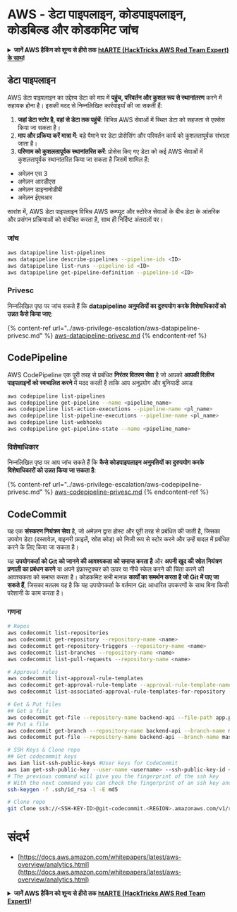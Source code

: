 # AWS - डेटा पाइपलाइन, कोडपाइपलाइन, कोडबिल्ड और कोडकमिट जांच

<details>

<summary><strong>जानें AWS हैकिंग को शून्य से हीरो तक</strong> <a href="https://training.hacktricks.xyz/courses/arte"><strong>htARTE (HackTricks AWS Red Team Expert) के साथ</strong></a><strong>!</strong></summary>

HackTricks का समर्थन करने के अन्य तरीके:

* यदि आप अपनी **कंपनी का विज्ञापन HackTricks में** देखना चाहते हैं या **HackTricks को PDF में डाउनलोड** करना चाहते हैं तो [**सब्सक्रिप्शन प्लान**](https://github.com/sponsors/carlospolop) देखें!
* [**आधिकारिक PEASS और HackTricks स्वैग**](https://peass.creator-spring.com) प्राप्त करें
* हमारे विशेष [**NFTs**](https://opensea.io/collection/the-peass-family) कलेक्शन, [**The PEASS Family**](https://opensea.io/collection/the-peass-family) खोजें
* **शामिल हों** 💬 [**डिस्कॉर्ड समूह**](https://discord.gg/hRep4RUj7f) या [**टेलीग्राम समूह**](https://t.me/peass) और हमें **ट्विटर** 🐦 [**@hacktricks_live**](https://twitter.com/hacktricks_live)** पर **फॉलो** करें।
* **हैकिंग ट्रिक्स साझा करें, HackTricks** और [**HackTricks Cloud**](https://github.com/carlospolop/hacktricks-cloud) github रेपो में PR जमा करके।

</details>

## डेटा पाइपलाइन

AWS डेटा पाइपलाइन का उद्देश्य डेटा को माप में **पहुंच, परिवर्तन और कुशल रूप से स्थानांतरण** करने में सहायक होना है। इसकी मदद से निम्नलिखित कार्रवाइयाँ की जा सकती हैं:

1. **जहां डेटा स्टोर है, वहां से डेटा तक पहुंचें**: विभिन्न AWS सेवाओं में स्थित डेटा को सहजता से एक्सेस किया जा सकता है।
2. **माप और प्रक्रिया करें मात्रा में**: बड़े पैमाने पर डेटा प्रोसेसिंग और परिवर्तन कार्य को कुशलतापूर्वक संभाला जाता है।
3. **परिणाम को कुशलतापूर्वक स्थानांतरित करें**: प्रोसेस किए गए डेटा को कई AWS सेवाओं में कुशलतापूर्वक स्थानांतरित किया जा सकता है जिसमें शामिल हैं:
- अमेज़न एस 3
- अमेज़न आरडीएस
- अमेज़न डाइनामोडीबी
- अमेज़न ईएमआर

सारांश में, AWS डेटा पाइपलाइन विभिन्न AWS कम्प्यूट और स्टोरेज सेवाओं के बीच डेटा के आंतरिक और प्रसंगन प्रक्रियाओं को संयंत्रित करता है, साथ ही निर्दिष्ट अंतरालों पर।

### जांच
```bash
aws datapipeline list-pipelines
aws datapipeline describe-pipelines --pipeline-ids <ID>
aws datapipeline list-runs --pipeline-id <ID>
aws datapipeline get-pipeline-definition --pipeline-id <ID>
```
### Privesc

निम्नलिखित पृष्ठ पर जांच सकते हैं कि **datapipeline अनुमतियों का दुरुपयोग करके विशेषाधिकारों को उन्नत कैसे किया जाए**:

{% content-ref url="../aws-privilege-escalation/aws-datapipeline-privesc.md" %}
[aws-datapipeline-privesc.md](../aws-privilege-escalation/aws-datapipeline-privesc.md)
{% endcontent-ref %}

## CodePipeline

AWS CodePipeline एक पूरी तरह से प्रबंधित **निरंतर वितरण सेवा** है जो आपको **आपकी रिलीज पाइपलाइनों को स्वचालित करने** में मदद करती है ताकि आप अनुप्रयोग और बुनियादी अपड
```bash
aws codepipeline list-pipelines
aws codepipeline get-pipeline --name <pipeline_name>
aws codepipeline list-action-executions --pipeline-name <pl_name>
aws codepipeline list-pipeline-executions --pipeline-name <pl_name>
aws codepipeline list-webhooks
aws codepipeline get-pipeline-state --name <pipeline_name>
```
### विशेषाधिकार

निम्नलिखित पृष्ठ पर आप जांच सकते हैं कि **कैसे कोडपाइपलाइन अनुमतियों का दुरुपयोग करके विशेषाधिकारों को उन्नत किया जा सकता है**:

{% content-ref url="../aws-privilege-escalation/aws-codepipeline-privesc.md" %}
[aws-codepipeline-privesc.md](../aws-privilege-escalation/aws-codepipeline-privesc.md)
{% endcontent-ref %}

## CodeCommit

यह एक **संस्करण नियंत्रण सेवा** है, जो अमेज़न द्वारा होस्ट और पूरी तरह से प्रबंधित की जाती है, जिसका उपयोग डेटा (दस्तावेज़, बाइनरी फ़ाइलें, स्रोत कोड) को निजी रूप से स्टोर करने और उन्हें बादल में प्रबंधित करने के लिए किया जा सकता है।

यह **उपयोगकर्ता को Git को जानने की आवश्यकता को समाप्त करता है** और **अपनी खुद की स्रोत नियंत्रण प्रणाली का प्रबंधन करने** या अपने इंफ्रास्ट्रक्चर को ऊपर या नीचे स्केल करने की चिंता करने की आवश्यकता को समाप्त करता है। कोडकमिट सभी मानक **कार्यों का समर्थन करता है जो Git में पाए जा सकते हैं**, जिसका मतलब यह है कि यह उपयोगकर्ता के वर्तमान Git आधारित उपकरणों के साथ बिना किसी परेशानी के काम करता है।

### गणना
```bash
# Repos
aws codecommit list-repositories
aws codecommit get-repository --repository-name <name>
aws codecommit get-repository-triggers --repository-name <name>
aws codecommit list-branches --repository-name <name>
aws codecommit list-pull-requests --repository-name <name>

# Approval rules
aws codecommit list-approval-rule-templates
aws codecommit get-approval-rule-template --approval-rule-template-name <name>
aws codecommit list-associated-approval-rule-templates-for-repository --repository-name <name>

# Get & Put files
## Get a file
aws codecommit get-file --repository-name backend-api --file-path app.py
## Put a file
aws codecommit get-branch --repository-name backend-api --branch-name master
aws codecommit put-file --repository-name backend-api --branch-name master --file-content fileb://./app.py --file-path app.py --parent-commit-id <commit-id>

# SSH Keys & Clone repo
## Get codecommit keys
aws iam list-ssh-public-keys #User keys for CodeCommit
aws iam get-ssh-public-key --user-name <username> --ssh-public-key-id <id> --encoding SSH #Get public key with metadata
# The previous command will give you the fingerprint of the ssh key
# With the next command you can check the fingerprint of an ssh key and compare them
ssh-keygen -f .ssh/id_rsa -l -E md5

# Clone repo
git clone ssh://<SSH-KEY-ID>@git-codecommit.<REGION>.amazonaws.com/v1/repos/<repo-name>
```
# संदर्भ
* [https://docs.aws.amazon.com/whitepapers/latest/aws-overview/analytics.html](https://docs.aws.amazon.com/whitepapers/latest/aws-overview/analytics.html)

<details>

<summary><strong>जानें AWS हैकिंग को शून्य से हीरो तक</strong> <a href="https://training.hacktricks.xyz/courses/arte"><strong>htARTE (HackTricks AWS Red Team Expert)</strong></a><strong>!</strong></summary>

दूसरे तरीके HackTricks का समर्थन करने के लिए:

* अगर आप अपनी **कंपनी का विज्ञापन HackTricks में देखना चाहते हैं** या **HackTricks को PDF में डाउनलोड करना चाहते हैं** तो [**सब्सक्रिप्शन प्लान्स**](https://github.com/sponsors/carlospolop) देखें!
* [**आधिकारिक PEASS & HackTricks स्वैग**](https://peass.creator-spring.com) प्राप्त करें
* हमारे विशेष [**NFTs**](https://opensea.io/collection/the-peass-family) संग्रह [**The PEASS Family**](https://opensea.io/collection/the-peass-family) खोजें
* **शामिल हों** 💬 [**डिस्कॉर्ड समूह**](https://discord.gg/hRep4RUj7f) या [**टेलीग्राम समूह**](https://t.me/peass) या हमें **ट्विटर** 🐦 [**@hacktricks_live**](https://twitter.com/hacktricks_live)** पर फॉलो** करें।
* **हैकिंग ट्रिक्स साझा करें** द्वारा PRs सबमिट करके [**HackTricks**](https://github.com/carlospolop/hacktricks) और [**HackTricks Cloud**](https://github.com/carlospolop/hacktricks-cloud) github repos में।

</details>
